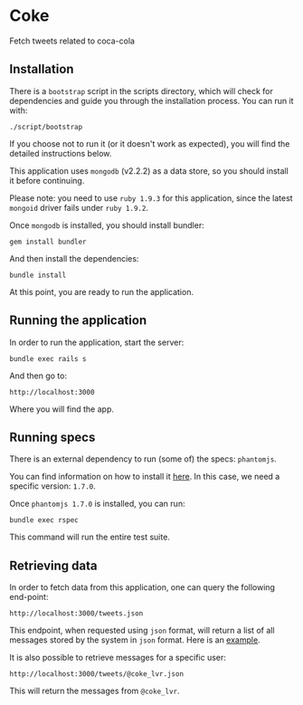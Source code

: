 # Coke

Fetch tweets related to coca-cola

## Installation

There is a `bootstrap` script in the scripts directory, which will check for dependencies and guide you through
the installation process. You can run it with:

    ./script/bootstrap

If you choose not to run it (or it doesn't work as expected), you will find the detailed
instructions below.

This application uses `mongodb` (v2.2.2) as a data store, so you should install it before continuing.

Please note: you need to use `ruby 1.9.3` for this application, since the latest
`mongoid` driver fails under `ruby 1.9.2`.

Once `mongodb` is installed, you should install bundler:

    gem install bundler

And then install the dependencies:

    bundle install

At this point, you are ready to run the application.

## Running the application

In order to run the application, start the server:

    bundle exec rails s

And then go to:

    http://localhost:3000

Where you will find the app.

## Running specs

There is an external dependency to run (some of) the specs: `phantomjs`.

You can find information on how to install it [here](http://phantomjs.org). In this case,
we need a specific version: `1.7.0`.

Once `phantomjs 1.7.0` is installed, you can run:

    bundle exec rspec

This command will run the entire test suite.

## Retrieving data

In order to fetch data from this application, one can query the following end-point:

    http://localhost:3000/tweets.json

This endpoint, when requested using `json` format, will return a list of all messages
stored by the system in `json` format. Here is an [example](https://gist.github.com/4247059).

It is also possible to retrieve messages for a specific user:

    http://localhost:3000/tweets/@coke_lvr.json

This will return the messages from `@coke_lvr`.
